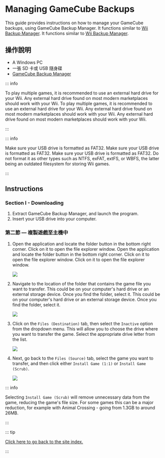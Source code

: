 # Managing GameCube Backups

This guide provides instructions on how to manage your GameCube backups, using GameCube Backup Manager. It functions similar to <a href="wii-backups#using-wii-backup-manager">Wii Backup Manager</a>. It functions similar to [Wii Backup Manager](wii-backups#using-wii-backup-manager).

## 操作說明

- A Windows PC
- 一張 SD 卡或 USB 隨身碟
- [GameCube Backup Manager](https://github.com/AxionDrak/GameCube-Backup-Manager/releases)

::: info

To play multiple games, it is recommended to use an external hard drive for your Wii. Any external hard drive found on most modern marketplaces should work with your Wii. To play multiple games, it is recommended to use an external hard drive for your Wii. Any external hard drive found on most modern marketplaces should work with your Wii. Any external hard drive found on most modern marketplaces should work with your Wii.

:::

::: info

Make sure your USB drive is formatted as FAT32. Make sure your USB drive is formatted as FAT32. Make sure your USB drive is formatted as FAT32. Do not format it as other types such as NTFS, exFAT, extFS, or WBFS, the latter being an outdated filesystem for storing Wii games.

:::

## Instructions

### Section I - Downloading

1. Extract GameCube Backup Manager, and launch the program.
2. Insert your USB drive into your computer.

### 第二節 — 複製遊戲至主機中

1. Open the application and locate the folder button in the bottom right corner. Click on it to open the file explorer window. Open the application and locate the folder button in the bottom right corner. Click on it to open the file explorer window. Click on it to open the file explorer window.

   ![](/images/desktop-apps/GCBM/folderbutton.png)

2. Navigate to the location of the folder that contains the game file you want to transfer. This could be on your computer's hard drive or an external storage device. Once you find the folder, select it. This could be on your computer's hard drive or an external storage device. Once you find the folder, select it.

   ![](/images/desktop-apps/GCBM/selectfolder.png)

3. Click on the `Files (Destination)` tab, then select the `Inactive` option from the dropdown menu. This will allow you to choose the drive where you want to transfer the game. Select the appropriate drive letter from the list.

   ![](/images/desktop-apps/GCBM/selectdrive.png)

4. Next, go back to the `Files (Source)` tab, select the game you want to transfer, and then click either `Install Game (1:1)` or `Install Game (Scrub)`.

   ![](/images/desktop-apps/GCBM/installgame.png)

::: info

Selecting `Install Game (Scrub)` will remove unnecessary data from the game, reducing the game's file size. For some games this can be a major reduction, for example with Animal Crossing - going from 1.3GB to around 26MB.

:::

::: tip

[Click here to go back to the site index.](site-navigation)

:::
